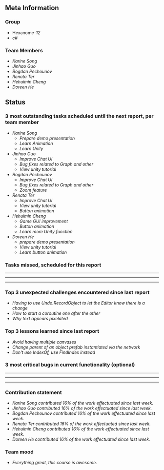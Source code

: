 ## Meta Information

### Group

 * Hexanome-*12*
 * *c#*

### Team Members

 * *Karine Song*
 * *Jinhao Guo*
 * *Bogdan Pechounov*
 * *Renata Ter*
 * *Hehuimin Cheng*
 * *Doreen He*

## Status

### 3 most outstanding tasks scheduled until the next report, per team member

 * *Karine Song*
   * *Prepare demo presentation*
   * *Learn Animation*
   * *Learn Unity*
 * *Jinhao Guo*
   * *Improve Chat UI*
   * *Bug fixes related to Graph and other*
   * *View unity tutorial*
 * *Bogdan Pechounov*
   * *Improve Chat UI*
   * *Bug fixes related to Graph and other*
   * *Zoom feature*
 * *Renata Ter*
   * *Improve Chat UI*
   * *View unity tutorial*
   * *Button animation*
 * *Hehuimin Cheng*
   * *Game GUI improvement*
   * *Button animation*
   * *Learn more Unity function*
 * *Doreen He*
   * *prepare demo presentation*
   * *View unity tutorial*
   * *Learn button animation*

### Tasks missed, scheduled for this report

 * **
 * **
 * **

### Top 3 unexpected challenges encountered since last report

  * *Having to use Undo.RecordObject to let the Editor know there is a change*
  * *How to start a coroutine one after the other*
  * *Why text appears pixelated*

### Top 3 lessons learned since last report

 * *Avoid having multiple canvases*
 * *Change parent of an object prefab instantiated via the network*
 * *Don't use IndexOf, use FindIndex instead*

### 3 most critical bugs in current functionality (optional)

 * **
 * **
 * **

### Contribution statement

 * *Karine Song contributed 16% of the work effectuated since last week.*
 * *Jinhao Guo contributed 16% of the work effectuated since last week.*
 * *Bogdan Pechounov contributed 16% of the work effectuated since last week.*
 * *Renata Ter contributed 16% of the work effectuated since last week.*
 * *Hehuimin Cheng contributed 16% of the work effectuated since last week.*
 * *Doreen He contributed 16% of the work effectuated since last week.*

### Team mood

 * *Everything great, this course is awesome.*
